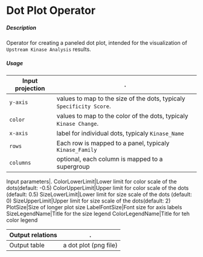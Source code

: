 # Dot Plot Operator

##### Description

Operator for creating a paneled dot plot, intended for the visualization of `Upstream Kinase Analysis` results.


##### Usage


Input projection|.
---|---
`y-axis` | values to map to the size of the dots, typicaly `Specificity Score`.
`color`| values to map to the color of the dots, typicaly `Kinase Change`.
`x-axis` | label for individual dots, typicaly `Kinase_Name`
`rows` | Each row is mapped to a panel, typicaly `Kinase_Family`
`columns`| optional, each column is mapped to a supergroup


Input parameters|.
ColorLowerLimit|Lower limit for color scale of the dots(default: -0.5)
ColorUpperLimit|Upper limit for color scale of the dots (default: 0.5)
SizeLowerLimit|Lower limit for size scale of the dots (default: 0)
SizeUpperLimit|Upper limit for size scale of the dots(default: 2)
PlotSize|Size of longer plot size
LabelFontSize|Font size for axis labels
SizeLegendName|Title for the size legend
ColorLegendName|Title for teh color legend


Output relations|.
---|---
Output table | a dot plot (png file)








 
 
